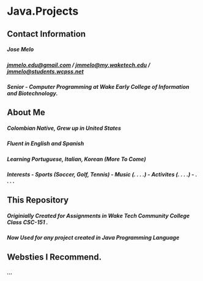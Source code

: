 # Java.Projects

## Contact Information
##### Jose Melo
##### jmmelo.edu@gmail.com / jmmelo@my.waketech.edu / jmmelo@students.wcpss.net
##### Senior - Computer Programming at Wake Early College of Information and Biotechnology.

## About Me
##### Colombian Native, Grew up in United States
##### Fluent in English and Spanish
##### Learning Portuguese, Italian, Korean (More To Come)
##### Interests - Sports (Soccer, Golf, Tennis) - Music (. . . .) - Activites (. . . .) - . . . .

## This Repository
##### Originially Created for Assignments in Wake Tech Community College Class CSC-151 .
##### Now Used for any project created in Java Programming Language

## Websties I Recommend.
##### ...
